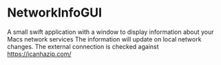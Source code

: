 # NetworkInfoGUI
A small swift application with a window to display information about your Macs network services
The information will update on local network changes.  The external connection is checked against https://icanhazip.com/
